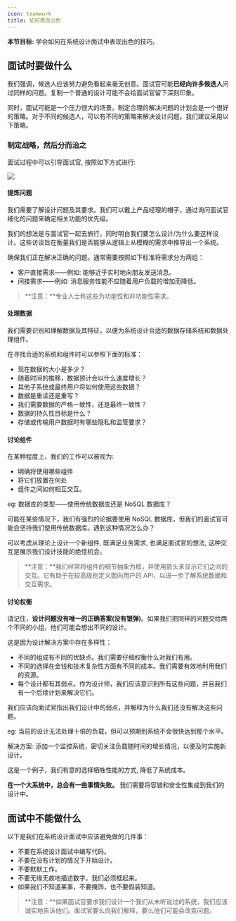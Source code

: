 ```yaml
---
icon: teamwork
title: 如何表现出色
---
```


**本节目标:** 学会如何在系统设计面试中表现出色的技巧。

## 面试时要做什么

我们强调，候选人应该努力避免看起来毫无创意。面试官可能**已经向许多候选人**问过同样的问题。复制一个普通的设计可能不会给面试官留下深刻印象。

同时，面试可能是一个压力很大的场景。制定合理的解决问题的计划会是一个很好的策略。对于不同的候选人，可以有不同的策略来解决设计问题。我们建议采用以下策略。

### 制定战略，然后分而治之

面试过程中可以引导面试官, 按照如下方式进行:

![](https://cdn.jsdelivr.net/gh/gaoxiang15125/BlogImage@master/1676013160115.png)



#### 提炼问题

我们需要了解设计问题及其要求。我们可以戴上产品经理的帽子，通过询问面试官细化的问题来确定相关功能的优先级。

我们的想法是与面试官一起去旅行，同时明白我们要怎么设计/为什么要这样设计。这些访谈旨在衡量我们是否能够从逻辑上从模糊的需求中推导出一个系统。

确保我们正在解决正确的问题。通常需要按照如下标准将需求分为两组：

- 客户直接需求——例如: 能够近乎实时地向朋友发送消息。
- 间接需求——例如: 消息服务性能不应随着用户负载的增加而降低。

> **注意：**专业人士称这些为功能性和非功能性需求。

#### 处理数据

我们需要识别和理解数据及其特征，以便为系统设计合适的数据存储系统和数据处理组件。

在寻找合适的系统和组件时可以参照下面的标准：

- 现在数据的大小是多少？
- 随着时间的推移，数据预计会以什么速度增长？
- 其他子系统或最终用户将如何使用这些数据？
- 数据是重读还是重写？
- 我们需要数据的严格一致性，还是最终一致性？
- 数据的持久性目标是什么？
- 存储或传输用户数据时有哪些隐私和监管要求？

#### 讨论组件

在某种程度上，我们的工作可以被视为:

- 明确将使用哪些组件
- 将它们放置在何处
- 组件之间如何相互交互。

eg: 数据库的类型——使用传统数据库还是 NoSQL 数据库？

可能在某些情况下，我们有强烈的论据要使用 NoSQL 数据库，但我们的面试官可能会坚持我们使用传统数据库。遇到这种情况怎么办？

可以考虑从理论上设计一个新组件, 既满足业务需求, 也满足面试官的想法, 这种交互是展示我们设计技能的绝佳机会。

> **注意：**我们经常将组件的细节抽象为框，并使用箭头来显示它们之间的交互。它有助于在较高级别定义面向用户的 API，以进一步了解系统数据和交互需求。

#### 讨论权衡

请记住，**设计问题没有唯一的正确答案(没有银弹)**。如果我们把同样的问题交给两个不同的小组，他们可能会想出不同的设计。

这是因为设计解决方案中存在多样性：

- 不同的组成有不同的优缺点。我们需要仔细权衡什么对我们有用。
- 不同的选择在金钱和技术复杂性方面有不同的成本。我们需要有效地利用我们的资源。
- 每个设计都有其弱点。作为设计师，我们应该意识到所有这些问题，并且我们有一个后续计划来解决它们。

我们应该向面试官指出我们设计中的弱点，并解释为什么我们还没有解决这些问题。

eg: 当前的设计无法处理十倍的负载，但可以预期到系统不会很快达到那个水平。

解决方案: 添加一个监控系统，密切关注负载随时间的增长情况，以便及时实施新设计。

这是一个例子，我们有意的选择牺牲性能的方式, 降低了系统成本。

**在一个大系统中，总会有一些事情失败。** 我们需要将容错和安全性集成到我们的设计中。

## 面试中不能做什么

以下是我们在系统设计面试中应该避免做的几件事：

- 不要在系统设计面试中编写代码。
- 不要在没有计划的情况下开始设计。
- 不要默默工作。
- 不要无缘无故地描述数字。我们必须框起来。
- 如果我们不知道某事，不要掩饰，也不要假装知道。

> **注意：**如果面试官要求我们设计一个我们从未听说过的系统，我们应该诚实地告诉他们。面试官要么向我们解释，要么他们可能会改变问题。